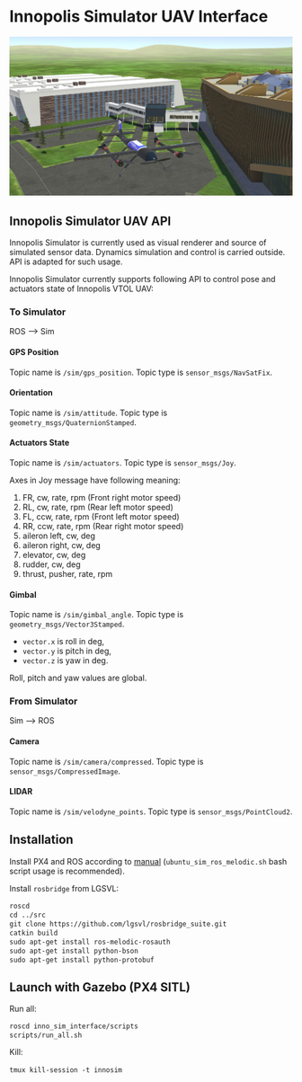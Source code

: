 # Innopolis Simulator UAV Interface

![Sim](img/Sim.jpg)

## Innopolis Simulator UAV API

Innopolis Simulator is currently used as visual renderer and source of simulated sensor data. Dynamics simulation and control is carried outside. API is adapted for such usage.

Innopolis Simulator currently supports following API to control pose and actuators state of Innopolis VTOL UAV:

### To Simulator

ROS --> Sim

#### GPS Position
Topic name is `/sim/gps_position`.
Topic type is `sensor_msgs/NavSatFix`.

#### Orientation
Topic name is `/sim/attitude`.
Topic type is `geometry_msgs/QuaternionStamped`.

#### Actuators State
Topic name is `/sim/actuators`.
Topic type is `sensor_msgs/Joy`.

Axes in Joy message have following meaning:

1. FR, cw, rate, rpm (Front right motor speed)
2. RL, cw, rate, rpm (Rear left motor speed)
3. FL, ccw, rate, rpm (Front left motor speed)
4. RR, ccw, rate, rpm (Rear right motor speed)
5. aileron left, cw, deg
6. aileron right, cw, deg
7. elevator, cw, deg
8. rudder, cw, deg
9. thrust, pusher, rate, rpm

#### Gimbal
Topic name is `/sim/gimbal_angle`.
Topic type is `geometry_msgs/Vector3Stamped`.

- `vector.x` is roll in deg, 
- `vector.y` is pitch in deg, 
- `vector.z` is yaw in deg.

Roll, pitch and yaw values are global.

### From Simulator

Sim --> ROS

#### Camera

Topic name is `/sim/camera/compressed`.
Topic type is `sensor_msgs/CompressedImage`.


#### LIDAR

Topic name is `/sim/velodyne_points`.
Topic type is `sensor_msgs/PointCloud2`.

## Installation
Install PX4 and ROS according to [manual](https://dev.px4.io/master/en/setup/dev_env_linux_ubuntu.html) (`ubuntu_sim_ros_melodic.sh` bash script usage is recommended).

Install `rosbridge` from LGSVL:

```
roscd
cd ../src
git clone https://github.com/lgsvl/rosbridge_suite.git
catkin build
sudo apt-get install ros-melodic-rosauth
sudo apt-get install python-bson
sudo apt-get install python-protobuf
```



## Launch with Gazebo (PX4 SITL)

Run all:

```
roscd inno_sim_interface/scripts
scripts/run_all.sh
```

Kill:

`tmux kill-session -t innosim`

